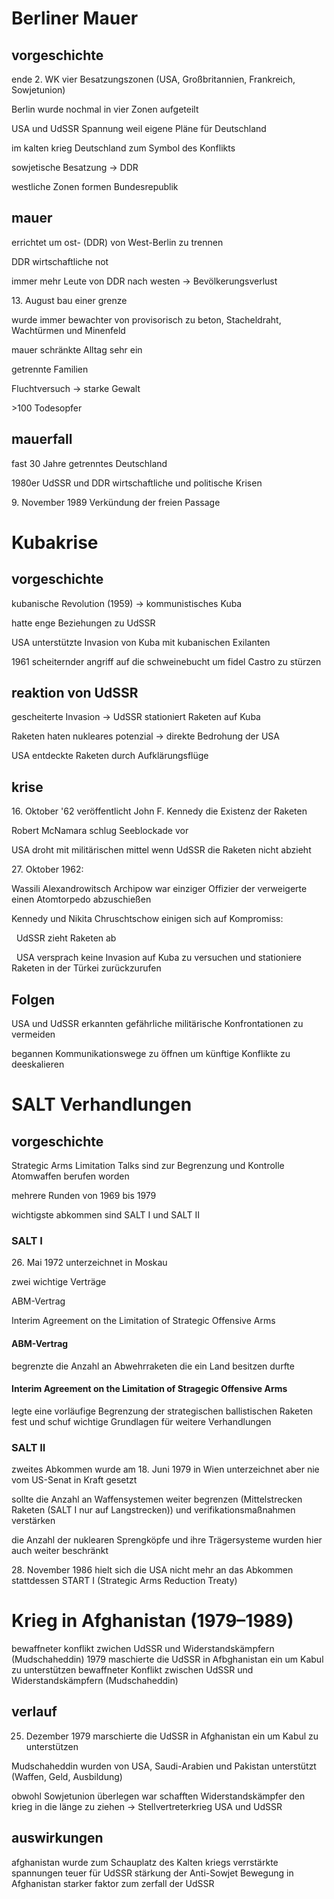 # Berliner Mauer 

## vorgeschichte
ende 2. WK vier Besatzungszonen (USA, Großbritannien, Frankreich, Sowjetunion)

Berlin wurde nochmal in vier Zonen aufgeteilt

USA und UdSSR Spannung weil eigene Pläne für Deutschland

im kalten krieg Deutschland zum Symbol des Konflikts

sowjetische Besatzung -> DDR

westliche Zonen formen Bundesrepublik

## mauer
errichtet um ost- (DDR) von West-Berlin zu trennen

DDR wirtschaftliche not

immer mehr Leute von DDR nach westen -> Bevölkerungsverlust

13\. August bau einer grenze

wurde immer bewachter von provisorisch zu beton, Stacheldraht, Wachtürmen und Minenfeld

mauer schränkte Alltag sehr ein

getrennte Familien

Fluchtversuch -> starke Gewalt

\>100 Todesopfer

## mauerfall
fast 30 Jahre getrenntes Deutschland

1980er UdSSR und DDR wirtschaftliche und politische Krisen

9\. November 1989 Verkündung der freien Passage

# Kubakrise 

## vorgeschichte
kubanische Revolution (1959) -> kommunistisches Kuba

hatte enge Beziehungen zu UdSSR

USA unterstützte Invasion von Kuba mit kubanischen Exilanten

1961 scheiternder angriff auf die schweinebucht um fidel Castro zu stürzen

## reaktion von UdSSR
gescheiterte Invasion -> UdSSR stationiert Raketen auf Kuba

Raketen haten nukleares potenzial -> direkte Bedrohung der USA

USA entdeckte Raketen durch Aufklärungsflüge

## krise
16\. Oktober '62 veröffentlicht John F. Kennedy die Existenz der Raketen

Robert McNamara schlug Seeblockade vor

USA droht mit militärischen mittel wenn UdSSR die Raketen nicht abzieht

27\. Oktober 1962:

Wassili Alexandrowitsch Archipow war einziger Offizier der verweigerte einen Atomtorpedo abzuschießen

Kennedy und Nikita Chruschtschow einigen sich auf Kompromiss:

  UdSSR zieht Raketen ab

  USA versprach keine Invasion auf Kuba zu versuchen und stationiere Raketen in der Türkei zurückzurufen

## Folgen
USA und UdSSR erkannten gefährliche militärische Konfrontationen zu vermeiden

begannen Kommunikationswege zu öffnen um künftige Konflikte zu deeskalieren

# SALT Verhandlungen

## vorgeschichte
Strategic Arms Limitation Talks sind zur Begrenzung und Kontrolle Atomwaffen berufen worden

mehrere Runden von 1969 bis 1979

wichtigste abkommen sind SALT I und SALT II

### SALT I
26\. Mai 1972 unterzeichnet in Moskau

zwei wichtige Verträge

ABM-Vertrag

Interim Agreement on the Limitation of Strategic Offensive Arms

#### ABM-Vertrag
begrenzte die Anzahl an Abwehrraketen die ein Land besitzen durfte

#### Interim Agreement on the Limitation of Stragegic Offensive Arms
legte eine vorläufige Begrenzung der strategischen ballistischen Raketen fest und schuf wichtige Grundlagen für weitere Verhandlungen

### SALT II
zweites Abkommen wurde am 18. Juni 1979 in Wien unterzeichnet aber nie vom US-Senat in Kraft gesetzt

sollte die Anzahl an Waffensystemen weiter begrenzen (Mittelstrecken Raketen (SALT I nur auf Langstrecken)) und verifikationsmaßnahmen verstärken

die Anzahl der nuklearen Sprengköpfe und ihre Trägersysteme wurden hier auch weiter beschränkt

28\. November 1986 hielt sich die USA nicht mehr an das Abkommen stattdessen START I (Strategic Arms Reduction Treaty)

# Krieg in Afghanistan (1979–1989)

bewaffneter konflikt zwichen UdSSR und Widerstandskämpfern (Mudschaheddin)
1979 maschierte die UdSSR in Afbghanistan ein um Kabul zu unterstützen
bewaffneter Konflikt zwischen UdSSR und Widerstandskämpfern (Mudschaheddin)

## verlauf



25. Dezember 1979 marschierte die UdSSR in Afghanistan ein um Kabul zu unterstützen

Mudschaheddin wurden von USA, Saudi-Arabien und Pakistan unterstützt (Waffen, Geld, Ausbildung)

obwohl Sowjetunion überlegen war schafften Widerstandskämpfer den krieg in die länge zu ziehen -> Stellvertreterkrieg USA und UdSSR

## auswirkungen

afghanistan wurde zum Schauplatz des Kalten kriegs
verrstärkte spannungen
teuer für UdSSR
stärkung der Anti-Sowjet Bewegung in Afghanistan
starker faktor zum zerfall der UdSSR
